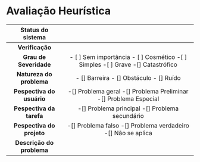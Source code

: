 # Avaliação Heurística

|Status do sistema||
|:--------:|:--------:|
|**Verificação**||
|**Grau de Severidade**| - [ ] Sem importância - [ ] Cosmético -[ ] Simples -[ ] Grave -[] Catastrófico|
|**Natureza do problema**| - [] Barreira - [] Obstáculo - [] Ruído|
|**Pespectiva do usuário**| -[] Problema geral -[] Problema Preliminar -[] Problema Especial|
|**Pespectiva da tarefa**| -[] Problema principal -[] Problema secundário|
|**Pespectiva do projeto**| -[] Problema falso -[] Problema verdadeiro -[] Não se aplica|
|**Descrição do problema**||
